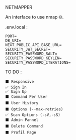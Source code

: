 NETMAPPER

An interface to use nmap 🌐.

.env.local :

```
PORT=
DB_URI=
NEXT_PUBLIC_API_BASE_URL=
SECURITY_JWT_SECRET=
SECURITY_PASSWORD_SALT=
SECURITY_PASSWORD_KEYLEN=
SECURITY_PASSWORD_ITERATIONS=
```

TO DO :

```
⬛ Responsive
✅ Sign In
✅ Sign Up
⬛ Command Per User
⬛ User History
⬛ Options (--max-retries)
✅ Scan Options (-sV,-sS)
⬛ Admin Pannel
⬛ Delete Command
⬛ Profil Page
```
